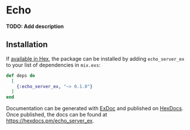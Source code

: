 # Echo

**TODO: Add description**

## Installation

If [available in Hex](https://hex.pm/docs/publish), the package can be installed
by adding `echo_server_ex` to your list of dependencies in `mix.exs`:

```elixir
def deps do
  [
    {:echo_server_ex, "~> 0.1.0"}
  ]
end
```

Documentation can be generated with [ExDoc](https://github.com/elixir-lang/ex_doc)
and published on [HexDocs](https://hexdocs.pm). Once published, the docs can
be found at <https://hexdocs.pm/echo_server_ex>.

